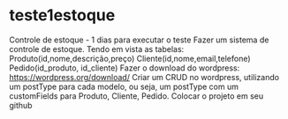 # teste1estoque
Controle de estoque - 1 dias para executar o teste  Fazer um sistema de controle de estoque.  Tendo em vista as tabelas:  Produto(id,nome,descrição,preço) Cliente(id,nome,email,telefone) Pedido(id_produto, id_cliente)  Fazer o download do wordpress: https://wordpress.org/download/  Criar um CRUD no wordpress, utilizando um postType para cada modelo, ou seja, um postType com um customFields para Produto, Cliente, Pedido.   Colocar o projeto em seu github

